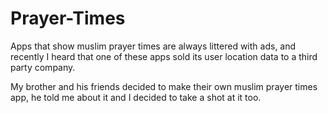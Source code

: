 # Prayer-Times
Apps that show muslim prayer times are always littered with ads, and recently I heard that one of these apps sold its user location data to a third party company.

My brother and his friends decided to make their own muslim prayer times app, he told me about it and I decided to take a shot at it too.
